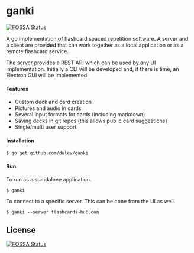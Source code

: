 # ganki
[![FOSSA Status](https://app.fossa.io/api/projects/git%2Bgithub.com%2Fdulev%2Fganki.svg?type=shield)](https://app.fossa.io/projects/git%2Bgithub.com%2Fdulev%2Fganki?ref=badge_shield)


A go implementation of flashcard spaced repetition software. 
A server and a client are provided that can work together as
a local application or as a remote flashcard service.

The server provides a REST API which can be used by any UI implementation.
Initially a CLI will be developed and, if there is time, an Electron GUI will be implemented.

#### Features
- Custom deck and card creation
- Pictures and audio in cards
- Several input formats for cards (including markdown)
- Saving decks in git repos (this allows public card suggestions)
- Single/multi user support

#### Installation

```
$ go get github.com/dulev/ganki
```

#### Run

To run as a standalone application.
```
$ ganki
```

To connect to a specific server. This can be done from the UI as well.
```
$ ganki --server flashcards-hub.com
```


## License
[![FOSSA Status](https://app.fossa.io/api/projects/git%2Bgithub.com%2Fdulev%2Fganki.svg?type=large)](https://app.fossa.io/projects/git%2Bgithub.com%2Fdulev%2Fganki?ref=badge_large)